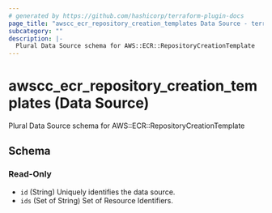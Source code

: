 ```yaml
---
# generated by https://github.com/hashicorp/terraform-plugin-docs
page_title: "awscc_ecr_repository_creation_templates Data Source - terraform-provider-awscc"
subcategory: ""
description: |-
  Plural Data Source schema for AWS::ECR::RepositoryCreationTemplate
---
```


# awscc_ecr_repository_creation_templates (Data Source)

Plural Data Source schema for AWS::ECR::RepositoryCreationTemplate



<!-- schema generated by tfplugindocs -->
## Schema

### Read-Only

- `id` (String) Uniquely identifies the data source.
- `ids` (Set of String) Set of Resource Identifiers.
